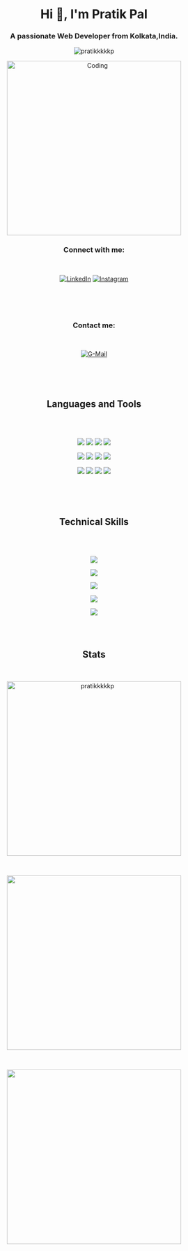 <h1 align="center">Hi 👋, I'm Pratik Pal</h1>
<h3 align="center">A passionate Web Developer from Kolkata,India.</h3>

<p align="center"> <img src="https://komarev.com/ghpvc/?username=pratikkkkkp&label=Profile%20views&color=0e75b6&style=flat" alt="pratikkkkkp" /> </p>


<p align="center"><img align="center" alt="Coding" width="400" src="https://cdn.dribbble.com/users/1162077/screenshots/3848914/programmer.gif"></p>


<h3 align="center">Connect with me:</h3><br>

<p align="center">  
<a href="https://linkedin.com/in/pratik-pal-207441199" target="_blank"><img alt="LinkedIn" src="https://img.shields.io/badge/linkedin-%230077B5.svg?&style=for-the-badge&logo=linkedin&logoColor=white" /></a>
<a href="https://instagram.com/pratikkkkkp" target="_blank"><img alt="Instagram" src="https://img.shields.io/badge/instagram-%4523698.svg?&style=for-the-badge&logo=instagram&logoColor=white" /></a></p>
<br><br><br>

<h3 align="center">Contact me:</h3><br>
<p align="center">
<a href="palpratik420@gmail.com" target="_blank"><img alt="G-Mail" src="https://img.shields.io/badge/palpratik420@gmail.com-D14836?style=for-the-badge&logo=gmail&logoColor=white"></a>




<br><br><br>
<h2 align="center">Languages and Tools</h2>
<br><br>



<p align="center">  
<img  src="https://readme-components.vercel.app/api?component=logo&fill=black&logo=python&animation=spin&svgfill=FFE873&text=false"> 
<img  src="https://readme-components.vercel.app/api?component=logo&fill=black&logo=wordpress&animation=spin&svgfill=21759b&text=false"> 
<img  src="https://readme-components.vercel.app/api?component=logo&fill=black&logo=java&animation=spin&svgfill=f89820&text=false">  
<img  src="https://readme-components.vercel.app/api?component=logo&fill=black&logo=php&animation=spin&svgfill=8993be&text=false">  
</p>


<p align="center">  
<img  src="https://readme-components.vercel.app/api?component=logo&fill=black&logo=react&animation=spin&svgfill=15d8fe&text=false">
<img  src="https://readme-components.vercel.app/api?component=logo&fill=black&logo=mysql&animation=spin&svgfill=ffffff&text=false">
<img  src="https://readme-components.vercel.app/api?component=logo&fill=black&logo=android&animation=spin&svgfill=3DDC84&text=false">  
<img  src="https://readme-components.vercel.app/api?component=logo&fill=black&logo=cplusplus&animation=spin&svgfill=00549D&text=false">
</p>

<p align="center">  
<img  src="https://readme-components.vercel.app/api?component=logo&fill=black&logo=javascript&animation=spin&svgfill=f6df1c&text=false">
<img  src="https://readme-components.vercel.app/api?component=logo&fill=black&logo=CSS3&svgfill=028dd1&text=false&animation=spin">
<img  src="https://readme-components.vercel.app/api?component=logo&fill=black&logo=html5&animation=spin&svgfill=e34c26&text=false">
<img  src="https://readme-components.vercel.app/api?component=logo&fill=black&logo=node.js&svgfill=659b60&text=false&animation=spin">
</p>
<br><br><br>

<h2 align="center">Technical Skills</h2>
<br><br>

<p align="center"> 
<img align="center" src="https://readme-components.vercel.app/api?component=linearprogress&skill=CSS&value=85&design=shine" />
</p>
<p align="center"> 
<img align="center" src="https://readme-components.vercel.app/api?component=linearprogress&skill=HTML&value=90&design=shine" />
</p>
<p align="center"> 
<img align="center" src="https://readme-components.vercel.app/api?component=linearprogress&skill=JavaScript&value=75&design=shine" />
</p>
<p align="center"> 
<img align="center" src="https://readme-components.vercel.app/api?component=linearprogress&skill=PHP&value=80&design=shine" />
</p>
<p align="center"> 
<img align="center" src="https://readme-components.vercel.app/api?component=linearprogress&skill=Bootstrap&value=75&design=shine" />
</p>


<br><br>
<h2 align="center">Stats</h2>
<br>
<p align="center"><img align="center" src="https://github-readme-stats.vercel.app/api/top-langs?username=pratikkkkkp&theme=bear&locale=en&layout=pie" alt="pratikkkkkp"  width = 400/></p><br>

<p align="center"><img align = "center"><img src = "https://github-readme-stats.vercel.app/api?username=pratikkkkkp&show_icons=true&hide=contribs,prs&cache_seconds=86400&theme=bear" width = 400></p><br>

<p align="center"><img align="center"><img src = "https://github-readme-streak-stats.herokuapp.com?user=pratikkkkkp&theme=bear&" width = 400></p>
